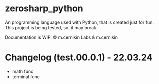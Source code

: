 # zerosharp_python
An programming language used with Python, that is created just for fun.
This project is being tested, so, it may break.

Documentation is WIP.
© m.cernikin Labs & m.cernikin

# Changelog (test.00.0.1) - 22.03.24
 - math func
 - terminal func
